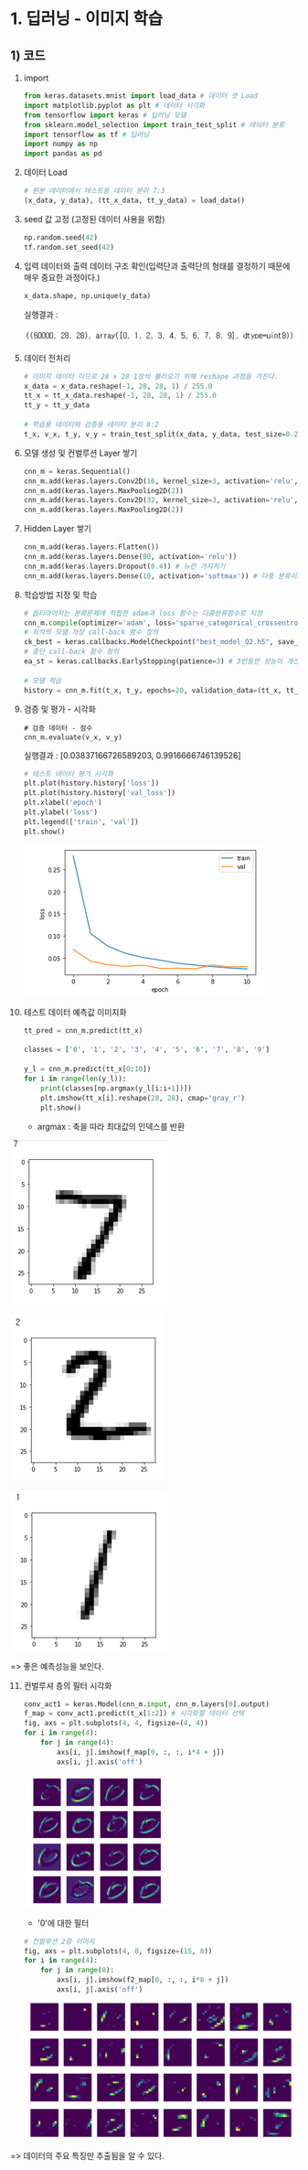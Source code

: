 # 1. 딥러닝 - 이미지 학습



## 1) 코드

1. import

   ```python
   from keras.datasets.mnist import load_data # 데이터 셋 Load
   import matplotlib.pyplot as plt # 데이터 시각화
   from tensorflow import keras # 딥러닝 모델
   from sklearn.model_selection import train_test_split # 데이터 분류
   import tensorflow as tf # 딥러닝
   import numpy as np
   import pandas as pd
   ```

2. 데이터 Load

   ```python
   # 원본 데이터에서 테스트용 데이터 분리 7:3
   (x_data, y_data), (tt_x_data, tt_y_data) = load_data()
   ```

3. seed 값 고정 (고정된 데이터 사용을 위함)

   ```python
   np.random.seed(42)
   tf.random.set_seed(42)
   ```

4. 입력 데이터와 출력 데이터 구조 확인(입력단과 출력단의 형태를 결정하기 때문에 매우 중요한 과정이다.)

   ```python
   x_data.shape, np.unique(y_data)
   ```

   실행결과 :

   ![image-20220502195152849](Day25_1.assets/image-20220502195152849.png)

5. 데이터 전처리

   ```python
   # 이미지 데이터 이므로 28 x 28 1장씩 불러오기 위해 reshape 과정을 거친다.
   x_data = x_data.reshape(-1, 28, 28, 1) / 255.0
   tt_x = tt_x_data.reshape(-1, 28, 28, 1) / 255.0
   tt_y = tt_y_data
   
   # 학습용 데이터와 검증용 데이터 분리 8:2
   t_x, v_x, t_y, v_y = train_test_split(x_data, y_data, test_size=0.2, random_state=42)
   ```

6. 모델 생성 및 컨벌루션 Layer 쌓기

   ```python
   cnn_m = keras.Sequential()
   cnn_m.add(keras.layers.Conv2D(16, kernel_size=3, activation='relu', padding='same', input_shape=(28, 28, 1)))
   cnn_m.add(keras.layers.MaxPooling2D(2))
   cnn_m.add(keras.layers.Conv2D(32, kernel_size=3, activation='relu', padding='same'))
   cnn_m.add(keras.layers.MaxPooling2D(2))
   ```

7. Hidden Layer 쌓기

   ```python
   cnn_m.add(keras.layers.Flatten())
   cnn_m.add(keras.layers.Dense(80, activation='relu'))
   cnn_m.add(keras.layers.Dropout(0.4)) # 뉴런 가지치기
   cnn_m.add(keras.layers.Dense(10, activation='softmax')) # 다중 분류이므로 종단의 활성함수는 softmax 함수로 지정한다
   ```

8. 학습방법 지정 및 학습

   ```python
   # 옵티마이저는 분류문제에 적합한 adam과 loss 함수는 다중분류함수로 지정
   cnn_m.compile(optimizer='adam', loss='sparse_categorical_crossentropy', metrics='accuracy')
   # 최적의 모델 저장 call-back 함수 정의
   ck_best = keras.callbacks.ModelCheckpoint("best_model_Q2.h5", save_best_only=True)
   # 중단 call-back 함수 정의
   ea_st = keras.callbacks.EarlyStopping(patience=3) # 3번동안 성능이 개선되지 않으면 종료
   
   # 모델 학습
   history = cnn_m.fit(t_x, t_y, epochs=20, validation_data=(tt_x, tt_y), callbacks=[ck_best, ea_st])
   ```

9. 검증 및 평가 - 시각화

   ```
   # 검증 데이터 - 점수
   cnn_m.evaluate(v_x, v_y)
   ```

   실행결과 : [0.03837166726589203, 0.9916666746139526]

   ```python
   # 테스트 데이터 평가 시각화
   plt.plot(history.history['loss'])
   plt.plot(history.history['val_loss'])
   plt.xlabel('epoch')
   plt.ylabel('loss')
   plt.legend(['train', 'val'])
   plt.show()
   ```

   ![image-20220502195758987](Day25_1.assets/image-20220502195758987.png)

10. 테스트 데이터 예측값 이미지화

    ```python
    tt_pred = cnn_m.predict(tt_x)
    
    classes = ['0', '1', '2', '3', '4', '5', '6', '7', '8', '9']
    
    y_l = cnn_m.predict(tt_x[0:10]) 
    for i in range(len(y_l)):
        print(classes[np.argmax(y_l[i:i+1])])
        plt.imshow(tt_x[i].reshape(28, 28), cmap='gray_r')
        plt.show()
    ```

    - argmax : 축을 따라 최대값의 인덱스를 반환

![image-20220502195935673](Day25_1.assets/image-20220502195935673.png)

![image-20220502195946670](Day25_1.assets/image-20220502195946670.png)

![image-20220502195954408](Day25_1.assets/image-20220502195954408.png)

=> 좋은 예측성능을 보인다.



11. 컨벌루셔 층의 필터 시각화

    ```python
    conv_act1 = keras.Model(cnn_m.input, cnn_m.layers[0].output)
    f_map = conv_act1.predict(t_x[1:2]) # 시각화할 데이터 선택
    fig, axs = plt.subplots(4, 4, figsize=(4, 4))
    for i in range(4):
        for j in range(4):
            axs[i, j].imshow(f_map[0, :, :, i*4 + j])
            axs[i, j].axis('off')
    ```

    ![image-20220502200142720](Day25_1.assets/image-20220502200142720.png)

    - '0'에 대한 필터

    ```python
    # 컨벌루션 2층 이미지
    fig, axs = plt.subplots(4, 8, figsize=(15, 8))
    for i in range(4):
        for j in range(8):
            axs[i, j].imshow(f2_map[0, :, :, i*8 + j])
            axs[i, j].axis('off')
    ```

    ![image-20220502200240028](Day25_1.assets/image-20220502200240028.png)

    

=> 데이터의 주요 특징만 추출됨을 알 수 있다.